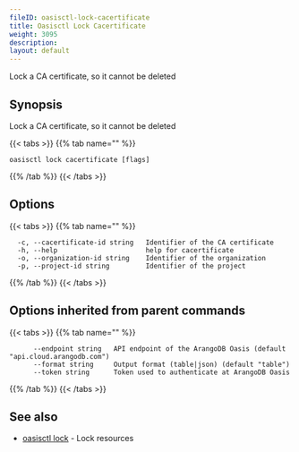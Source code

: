 ```yaml
---
fileID: oasisctl-lock-cacertificate
title: Oasisctl Lock Cacertificate
weight: 3095
description: 
layout: default
---
```

Lock a CA certificate, so it cannot be deleted

## Synopsis

Lock a CA certificate, so it cannot be deleted

{{< tabs >}}
{{% tab name="" %}}
```
oasisctl lock cacertificate [flags]
```
{{% /tab %}}
{{< /tabs >}}

## Options

{{< tabs >}}
{{% tab name="" %}}
```
  -c, --cacertificate-id string   Identifier of the CA certificate
  -h, --help                      help for cacertificate
  -o, --organization-id string    Identifier of the organization
  -p, --project-id string         Identifier of the project
```
{{% /tab %}}
{{< /tabs >}}

## Options inherited from parent commands

{{< tabs >}}
{{% tab name="" %}}
```
      --endpoint string   API endpoint of the ArangoDB Oasis (default "api.cloud.arangodb.com")
      --format string     Output format (table|json) (default "table")
      --token string      Token used to authenticate at ArangoDB Oasis
```
{{% /tab %}}
{{< /tabs >}}

## See also

* [oasisctl lock]()	 - Lock resources

